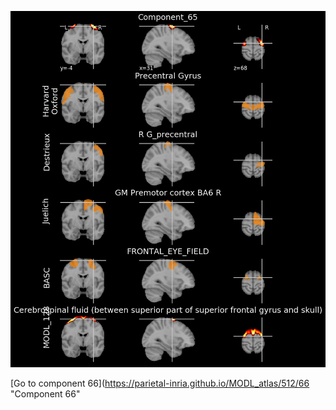 


![65](preliminary/65.jpg "Component 65")

[Go to component 66](https://parietal-inria.github.io/MODL_atlas/512/66 "Component 66"